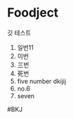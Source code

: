 # Foodject 

깃 테스트

1. 일번11
2. 이번
3. 三번
4. 死번
5. five number dkijij
6. no.6
7. seven

#BKJ









